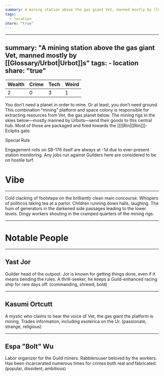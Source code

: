 ```yaml
---
summary: A mining station above the gas giant Vet, manned mostly by [[Glossary/Urbot|Urbot]]s
tags:
  - location
share: "true"
---
```

---
summary: "A mining station above the gas giant Vet, manned mostly by [[Glossary/Urbot|Urbot]]s"
tags:
    - location
share: "true"
---
| **Wealth** | **Crime** | **Tech** | **Weird** |
| ---- | ---- | ---- | ---- |
| 2 | 0 | 3 | 1 |

You don’t need a planet in order to mine. Or at least, you don’t need ground. This combination “mining” platform and space colony is responsible for extracting resources from Vet, the gas planet below. The mining rigs in the skies below—mostly manned by Urbots—send their goods to this central hub. Most of those are packaged and fired towards the [[[[Rin|[[Rin]]]-Ecliptis gate.

Special Rule

Engagement rolls on SB-176 itself are always at -1d due to ever-present station monitoring. Any jobs run against Guilders here are considered to be on hostile turf.

# Vibe

---

Cold clacking of footsteps on the brilliantly clean main concourse. Whispers of politicos taking tea at a parlor. Children running down halls, laughing. The hum of generators in the darkened side passages leading to the lower levels. Dingy workers shouting in the cramped quarters of the mining rigs.

---

# Notable People

---

## Yast Jor

Guilder head of the outpost. Jor is known for getting things done, even if it means bending the rules. A thrill-seeker, he keeps a Guild-enhanced racing ship for rare days off. (commanding, shrewd, bold)

---

## Kasumi Ortcutt

A mystic who claims to hear the voice of Vet, the gas giant the platform is mining. Trades information, including esoterica on the Ur. (passionate, strange, religious)

---

## Espa "Bolt" Wu

Labor organizer for the Guild miners. Rabblerouser beloved by the workers. Has been incarcerated numerous times for crimes both real and fabricated. (popular, dissident, ambitious)
